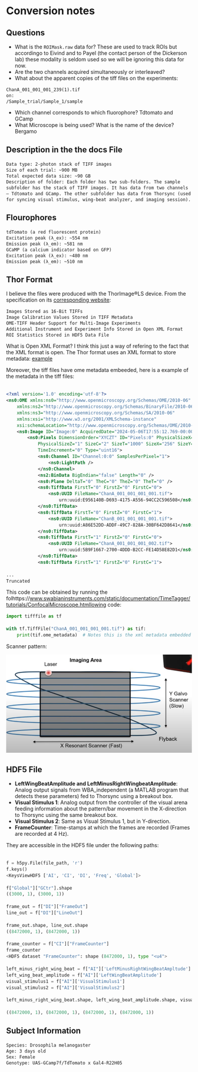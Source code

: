 # Conversion notes

## Questions
* What is the `ROIMask.raw` data for? 
These are used to track ROIs but accordingo to Eivind and to Payel (the contact person of the Dickerson lab) these modality is seldom used so we will be ignoring this data for now.
* Are the two channels acquired simultaneously or interleaved?
* What about the apparent copies of the tiff files on the experiments:

```
ChanA_001_001_001_239(1).tif
on:
/Sample_trial/Sample_1/sample
```

* Which channel corresponds to which fluorophore? Tdtomato and GCamp
* What Microscope is being used? What is the name of the device?
Bergamo

## Description in the the docs File

```
Data type: 2-photon stack of TIFF images 
Size of each trial: ~900 MB
Total expected data size: ~90 GB
Description of folder: Each folder has two sub-folders. The sample subfolder has the stack of TIFF images. It has data from two channels – Tdtomato and GCamp. The other subfolder has data from Thorsync (used for syncing visual stimulus, wing-beat analyzer, and imaging session). 
```

## Flourophores

```
tdTomato (a red fluorescent protein)
Excitation peak (λ_ex): ~554 nm
Emission peak (λ_em): ~581 nm
GCaMP (a calcium indicator based on GFP)
Excitation peak (λ_ex): ~480 nm
Emission peak (λ_em): ~510 nm
```

## Thor Format

I believe the files were produced with the ThorImage®LS device. From the specification on its [corresponding website](https://www.thorlabs.com/newgrouppage9.cfm?objectgroup_id=9072#ad-image-0):

```
Images Stored as 16-Bit TIFFs
Image Calibration Values Stored in TIFF Metadata
OME-TIFF Header Support for Multi-Image Experiments
Additional Instrument and Experiment Info Stored in Open XML Format
ROI Statistics Stored in HDF5 Data File
```

What is Open XML Format?
I think this just a way of refering to the fact that the XML format is open. The Thor format uses an XML format to store metadata: [example](./assets/thor_experiment.xml) 


Moreover, the tiff files have ome metadata embeeded, here is a example of the metadata in the tiff files:

```xml

<?xml version='1.0' encoding='utf-8'?>
<ns0:OME xmlns:ns0="http://www.openmicroscopy.org/Schemas/OME/2010-06"
    xmlns:ns2="http://www.openmicroscopy.org/Schemas/BinaryFile/2010-06"
    xmlns:ns3="http://www.openmicroscopy.org/Schemas/SA/2010-06"
    xmlns:xsi="http://www.w3.org/2001/XMLSchema-instance"
    xsi:schemaLocation="http://www.openmicroscopy.org/Schemas/OME/2010-06 http://www.openmicroscopy.org/Schemas/OME/2010-06/ome.xsd">
    <ns0:Image ID="Image:0" AcquiredDate="2024-05-06T17:55:12.769-00:00">
        <ns0:Pixels DimensionOrder="XYCZT" ID="Pixels:0" PhysicalSizeX="1.303" PhysicalSizeY="1.303"
            PhysicalSizeZ="1" SizeC="2" SizeT="1000" SizeX="256" SizeY="256" SizeZ="1"
            TimeIncrement="0" Type="uint16">
            <ns0:Channel ID="Channel:0:0" SamplesPerPixel="1">
                <ns0:LightPath />
            </ns0:Channel>
            <ns2:BinData BigEndian="false" Length="0" />
            <ns0:Plane DeltaT="0" TheC="0" TheZ="0" TheT="0" />
            <ns0:TiffData FirstT="0" FirstZ="0" FirstC="0">
                <ns0:UUID FileName="ChanA_001_001_001_001.tif">
                    urn:uuid:E956140B-D693-4175-A556-94CC2C596508</ns0:UUID>
            </ns0:TiffData>
            <ns0:TiffData FirstT="0" FirstZ="0" FirstC="1">
                <ns0:UUID FileName="ChanB_001_001_001_001.tif">
                    urn:uuid:A86E52DD-ADDF-49C7-828A-30BF642D8641</ns0:UUID>
            </ns0:TiffData>
            <ns0:TiffData FirstT="1" FirstZ="0" FirstC="0">
                <ns0:UUID FileName="ChanA_001_001_001_002.tif">
                    urn:uuid:5B9F1667-2700-4DDD-B2CC-FE14D58E82D1</ns0:UUID>
            </ns0:TiffData>
            <ns0:TiffData FirstT="1" FirstZ="0" FirstC="1">

...
Truncated
```

This code can be obtained by running the folhttps://www.swabianinstruments.com/static/documentation/TimeTagger/tutorials/ConfocalMicroscope.htmllowing code:

```python
import tifffile as tf

with tf.TiffFile("ChanA_001_001_001_001.tif") as tif:
    print(tif.ome_metadata)  # Notes this is the xml metadata embedded as a string
```

Scanner pattern:

![scanning pattern](./assets/scanning_pattern.png)


## HDF5 File

- **LeftWingBeatAmplitude and LeftMinusRightWingbeatAmplitude**: Analog output signals from WBA_independent (a MATLAB program that detects these parameters) fed to Thorsync using a breakout box.
- **Visual Stimulus 1**: Analog output from the controller of the visual arena feeding information about the pattern/bar movement in the X-direction to Thorsync using the same breakout box.
- **Visual Stimulus 2**: Same as Visual Stimulus 1, but in Y-direction.
- **FrameCounter**: Time-stamps at which the frames are recorded (Frames are recorded at 4 Hz).

They are accessible in the HDF5 file under the following paths:

```python

f = h5py.File(file_path, 'r')
f.keys()
<KeysViewHDF5 ['AI', 'CI', 'DI', 'Freq', 'Global']>

f["Global"]["GCtr"].shape
((3000, 1), (3000, 1))

frame_out = f["DI"]["FrameOut"]
line_out = f["DI"]["LineOut"]

frame_out.shape, line_out.shape
((8472000, 1), (8472000, 1))

frame_counter = f["CI"]["FrameCounter"]    
frame_counter
<HDF5 dataset "FrameCounter": shape (8472000, 1), type "<u4">

left_minus_right_wing_beat = f["AI"]['LeftMinusRightWingBeatAmpltude']
left_wing_beat_amplitude = f["AI"]['LeftWingBeatAmplitude']
visual_stimulus1 = f["AI"]['VisualStimulus1']
visual_stimulus2 = f["AI"]['VisualStimulus2']

left_minus_right_wing_beat.shape, left_wing_beat_amplitude.shape, visual_stimulus1.shape, visual_stimulus2.shape

((8472000, 1), (8472000, 1), (8472000, 1), (8472000, 1))

```
## Subject Information

```
Species: Drosophila melanogaster
Age: 3 days old
Sex: Female 
Genotype: UAS-GCamp7f/TdTomato x Gal4-R22H05 
```

